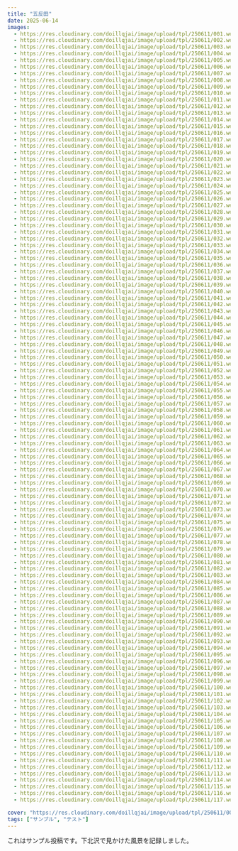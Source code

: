 ```yaml
---
title: "五反田"
date: 2025-06-14
images:
  - https://res.cloudinary.com/doillqjai/image/upload/tpl/250611/001.webp
  - https://res.cloudinary.com/doillqjai/image/upload/tpl/250611/002.webp
  - https://res.cloudinary.com/doillqjai/image/upload/tpl/250611/003.webp
  - https://res.cloudinary.com/doillqjai/image/upload/tpl/250611/004.webp
  - https://res.cloudinary.com/doillqjai/image/upload/tpl/250611/005.webp
  - https://res.cloudinary.com/doillqjai/image/upload/tpl/250611/006.webp
  - https://res.cloudinary.com/doillqjai/image/upload/tpl/250611/007.webp
  - https://res.cloudinary.com/doillqjai/image/upload/tpl/250611/008.webp
  - https://res.cloudinary.com/doillqjai/image/upload/tpl/250611/009.webp
  - https://res.cloudinary.com/doillqjai/image/upload/tpl/250611/010.webp
  - https://res.cloudinary.com/doillqjai/image/upload/tpl/250611/011.webp
  - https://res.cloudinary.com/doillqjai/image/upload/tpl/250611/012.webp
  - https://res.cloudinary.com/doillqjai/image/upload/tpl/250611/013.webp
  - https://res.cloudinary.com/doillqjai/image/upload/tpl/250611/014.webp
  - https://res.cloudinary.com/doillqjai/image/upload/tpl/250611/015.webp
  - https://res.cloudinary.com/doillqjai/image/upload/tpl/250611/016.webp
  - https://res.cloudinary.com/doillqjai/image/upload/tpl/250611/017.webp
  - https://res.cloudinary.com/doillqjai/image/upload/tpl/250611/018.webp
  - https://res.cloudinary.com/doillqjai/image/upload/tpl/250611/019.webp
  - https://res.cloudinary.com/doillqjai/image/upload/tpl/250611/020.webp
  - https://res.cloudinary.com/doillqjai/image/upload/tpl/250611/021.webp
  - https://res.cloudinary.com/doillqjai/image/upload/tpl/250611/022.webp
  - https://res.cloudinary.com/doillqjai/image/upload/tpl/250611/023.webp
  - https://res.cloudinary.com/doillqjai/image/upload/tpl/250611/024.webp
  - https://res.cloudinary.com/doillqjai/image/upload/tpl/250611/025.webp
  - https://res.cloudinary.com/doillqjai/image/upload/tpl/250611/026.webp
  - https://res.cloudinary.com/doillqjai/image/upload/tpl/250611/027.webp
  - https://res.cloudinary.com/doillqjai/image/upload/tpl/250611/028.webp
  - https://res.cloudinary.com/doillqjai/image/upload/tpl/250611/029.webp
  - https://res.cloudinary.com/doillqjai/image/upload/tpl/250611/030.webp
  - https://res.cloudinary.com/doillqjai/image/upload/tpl/250611/031.webp
  - https://res.cloudinary.com/doillqjai/image/upload/tpl/250611/032.webp
  - https://res.cloudinary.com/doillqjai/image/upload/tpl/250611/033.webp
  - https://res.cloudinary.com/doillqjai/image/upload/tpl/250611/034.webp
  - https://res.cloudinary.com/doillqjai/image/upload/tpl/250611/035.webp
  - https://res.cloudinary.com/doillqjai/image/upload/tpl/250611/036.webp
  - https://res.cloudinary.com/doillqjai/image/upload/tpl/250611/037.webp
  - https://res.cloudinary.com/doillqjai/image/upload/tpl/250611/038.webp
  - https://res.cloudinary.com/doillqjai/image/upload/tpl/250611/039.webp
  - https://res.cloudinary.com/doillqjai/image/upload/tpl/250611/040.webp
  - https://res.cloudinary.com/doillqjai/image/upload/tpl/250611/041.webp
  - https://res.cloudinary.com/doillqjai/image/upload/tpl/250611/042.webp
  - https://res.cloudinary.com/doillqjai/image/upload/tpl/250611/043.webp
  - https://res.cloudinary.com/doillqjai/image/upload/tpl/250611/044.webp
  - https://res.cloudinary.com/doillqjai/image/upload/tpl/250611/045.webp
  - https://res.cloudinary.com/doillqjai/image/upload/tpl/250611/046.webp
  - https://res.cloudinary.com/doillqjai/image/upload/tpl/250611/047.webp
  - https://res.cloudinary.com/doillqjai/image/upload/tpl/250611/048.webp
  - https://res.cloudinary.com/doillqjai/image/upload/tpl/250611/049.webp
  - https://res.cloudinary.com/doillqjai/image/upload/tpl/250611/050.webp
  - https://res.cloudinary.com/doillqjai/image/upload/tpl/250611/051.webp
  - https://res.cloudinary.com/doillqjai/image/upload/tpl/250611/052.webp
  - https://res.cloudinary.com/doillqjai/image/upload/tpl/250611/053.webp
  - https://res.cloudinary.com/doillqjai/image/upload/tpl/250611/054.webp
  - https://res.cloudinary.com/doillqjai/image/upload/tpl/250611/055.webp
  - https://res.cloudinary.com/doillqjai/image/upload/tpl/250611/056.webp
  - https://res.cloudinary.com/doillqjai/image/upload/tpl/250611/057.webp
  - https://res.cloudinary.com/doillqjai/image/upload/tpl/250611/058.webp
  - https://res.cloudinary.com/doillqjai/image/upload/tpl/250611/059.webp
  - https://res.cloudinary.com/doillqjai/image/upload/tpl/250611/060.webp
  - https://res.cloudinary.com/doillqjai/image/upload/tpl/250611/061.webp
  - https://res.cloudinary.com/doillqjai/image/upload/tpl/250611/062.webp
  - https://res.cloudinary.com/doillqjai/image/upload/tpl/250611/063.webp
  - https://res.cloudinary.com/doillqjai/image/upload/tpl/250611/064.webp
  - https://res.cloudinary.com/doillqjai/image/upload/tpl/250611/065.webp
  - https://res.cloudinary.com/doillqjai/image/upload/tpl/250611/066.webp
  - https://res.cloudinary.com/doillqjai/image/upload/tpl/250611/067.webp
  - https://res.cloudinary.com/doillqjai/image/upload/tpl/250611/068.webp
  - https://res.cloudinary.com/doillqjai/image/upload/tpl/250611/069.webp
  - https://res.cloudinary.com/doillqjai/image/upload/tpl/250611/070.webp
  - https://res.cloudinary.com/doillqjai/image/upload/tpl/250611/071.webp
  - https://res.cloudinary.com/doillqjai/image/upload/tpl/250611/072.webp
  - https://res.cloudinary.com/doillqjai/image/upload/tpl/250611/073.webp
  - https://res.cloudinary.com/doillqjai/image/upload/tpl/250611/074.webp
  - https://res.cloudinary.com/doillqjai/image/upload/tpl/250611/075.webp
  - https://res.cloudinary.com/doillqjai/image/upload/tpl/250611/076.webp
  - https://res.cloudinary.com/doillqjai/image/upload/tpl/250611/077.webp
  - https://res.cloudinary.com/doillqjai/image/upload/tpl/250611/078.webp
  - https://res.cloudinary.com/doillqjai/image/upload/tpl/250611/079.webp
  - https://res.cloudinary.com/doillqjai/image/upload/tpl/250611/080.webp
  - https://res.cloudinary.com/doillqjai/image/upload/tpl/250611/081.webp
  - https://res.cloudinary.com/doillqjai/image/upload/tpl/250611/082.webp
  - https://res.cloudinary.com/doillqjai/image/upload/tpl/250611/083.webp
  - https://res.cloudinary.com/doillqjai/image/upload/tpl/250611/084.webp
  - https://res.cloudinary.com/doillqjai/image/upload/tpl/250611/085.webp
  - https://res.cloudinary.com/doillqjai/image/upload/tpl/250611/086.webp
  - https://res.cloudinary.com/doillqjai/image/upload/tpl/250611/087.webp
  - https://res.cloudinary.com/doillqjai/image/upload/tpl/250611/088.webp
  - https://res.cloudinary.com/doillqjai/image/upload/tpl/250611/089.webp
  - https://res.cloudinary.com/doillqjai/image/upload/tpl/250611/090.webp
  - https://res.cloudinary.com/doillqjai/image/upload/tpl/250611/091.webp
  - https://res.cloudinary.com/doillqjai/image/upload/tpl/250611/092.webp
  - https://res.cloudinary.com/doillqjai/image/upload/tpl/250611/093.webp
  - https://res.cloudinary.com/doillqjai/image/upload/tpl/250611/094.webp
  - https://res.cloudinary.com/doillqjai/image/upload/tpl/250611/095.webp
  - https://res.cloudinary.com/doillqjai/image/upload/tpl/250611/096.webp
  - https://res.cloudinary.com/doillqjai/image/upload/tpl/250611/097.webp
  - https://res.cloudinary.com/doillqjai/image/upload/tpl/250611/098.webp
  - https://res.cloudinary.com/doillqjai/image/upload/tpl/250611/099.webp
  - https://res.cloudinary.com/doillqjai/image/upload/tpl/250611/100.webp
  - https://res.cloudinary.com/doillqjai/image/upload/tpl/250611/101.webp
  - https://res.cloudinary.com/doillqjai/image/upload/tpl/250611/102.webp
  - https://res.cloudinary.com/doillqjai/image/upload/tpl/250611/103.webp
  - https://res.cloudinary.com/doillqjai/image/upload/tpl/250611/104.webp
  - https://res.cloudinary.com/doillqjai/image/upload/tpl/250611/105.webp
  - https://res.cloudinary.com/doillqjai/image/upload/tpl/250611/106.webp
  - https://res.cloudinary.com/doillqjai/image/upload/tpl/250611/107.webp
  - https://res.cloudinary.com/doillqjai/image/upload/tpl/250611/108.webp
  - https://res.cloudinary.com/doillqjai/image/upload/tpl/250611/109.webp
  - https://res.cloudinary.com/doillqjai/image/upload/tpl/250611/110.webp
  - https://res.cloudinary.com/doillqjai/image/upload/tpl/250611/111.webp
  - https://res.cloudinary.com/doillqjai/image/upload/tpl/250611/112.webp
  - https://res.cloudinary.com/doillqjai/image/upload/tpl/250611/113.webp
  - https://res.cloudinary.com/doillqjai/image/upload/tpl/250611/114.webp
  - https://res.cloudinary.com/doillqjai/image/upload/tpl/250611/115.webp
  - https://res.cloudinary.com/doillqjai/image/upload/tpl/250611/116.webp
  - https://res.cloudinary.com/doillqjai/image/upload/tpl/250611/117.webp

cover: "https://res.cloudinary.com/doillqjai/image/upload/tpl/250611/001.webp"
tags: ["サンプル", "テスト"]
---
```

これはサンプル投稿です。下北沢で見かけた風景を記録しました。

